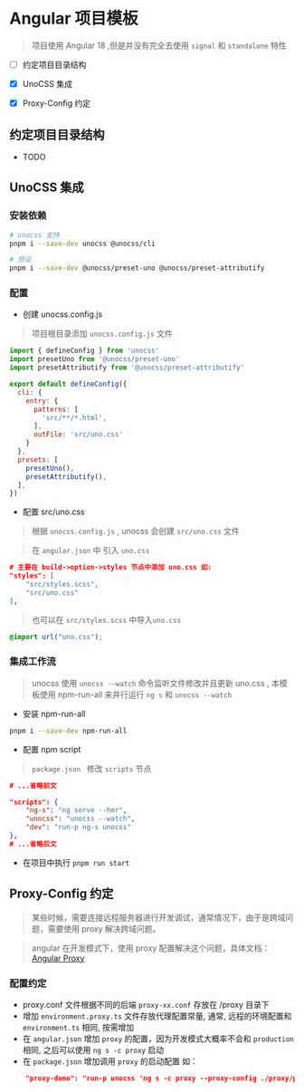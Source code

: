 # Angular 项目模板
> 项目使用 Angular 18 ,但是并没有完全去使用 `signal` 和 `standalone` 特性

- [ ] 约定项目目录结构
- [x] UnoCSS 集成
- [x] Proxy-Config 约定


## 约定项目目录结构
- TODO

## UnoCSS 集成
### 安装依赖
```bash
# unocss 支持
pnpm i --save-dev unocss @unocss/cli

# 预设
pnpm i --save-dev @unocss/preset-uno @unocss/preset-attributify
```

### 配置
- 创建 unocss.config.js
> 项目根目录添加 `unocss.config.js` 文件
```js
import { defineConfig } from 'unocss'
import presetUno from '@unocss/preset-uno'
import presetAttributify from '@unocss/preset-attributify'

export default defineConfig({
  cli: {
    entry: {
      patterns: [
        'src/**/*.html',
      ],
      outFile: 'src/uno.css'
    }
  },
  presets: [
    presetUno(),
    presetAttributify(),
  ],
})
```
- 配置 src/uno.css
> 根据 `unocss.config.js` , unocss 会创建 `src/uno.css` 文件

> 在 `angular.json` 中 引入 `uno.css` 
```json
# 主要在 build->option->styles 节点中添加 uno.css 如:
"styles": [
    "src/styles.scss",
    "src/uno.css"
],
```

> 也可以在 `src/styles.scss` 中导入`uno.css`

```css
@import url("uno.css");
```
### 集成工作流
> unocss 使用 `unocss --watch` 命令监听文件修改并且更新 uno.css , 本模板使用 npm-run-all 来并行运行 `ng s` 和 `unocss --watch`

- 安装 npm-run-all
```bash
pnpm i --save-dev npm-run-all
```
- 配置 npm script
> `package.json ` 修改 `scripts` 节点

```json
# ...省略前文

"scripts": {
    "ng-s": "ng serve --hmr",
    "unocss": "unocss --watch",
    "dev": "run-p ng-s unocss"
},
# ...省略后文

```
- 在项目中执行 `pnpm run start`


## Proxy-Config 约定
> 某些时候，需要连接远程服务器进行开发调试，通常情况下，由于是跨域问题，需要使用 proxy 解决跨域问题。

> angular 在开发模式下，使用 proxy 配置解决这个问题，具体文档：[Angular Proxy](https://angular.dev/tools/cli/serve#proxying-to-a-backend-server)
### 配置约定
- proxy.conf 文件根据不同的后端 `proxy-xx.conf` 存放在 /proxy 目录下
- 增加 `environment.proxy.ts` 文件存放代理配置常量, 通常, 远程的环境配置和 `environment.ts` 相同, 按需增加
- 在 `angular.json` 增加 `proxy` 的配置，因为开发模式大概率不会和 `production` 相同, 之后可以使用 `ng s -c proxy` 启动
- 在 `package.json` 增加调用 `proxy` 的启动配置
如：
```json
    "proxy-demo": "run-p unocss 'ng s -c proxy --proxy-config ./proxy/proxy-demo.json'"
```